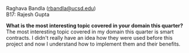 Raghava Bandla (rbandla@ucsd.edu)\
B17: Rajesh Gupta

**What is the most interesting topic covered in your domain this quarter?**\
The most interesting topic covered in my domain this quarter is smart contracts. I didn't really have an idea how they were used before this project and now I understand how to implement them and their benefits.
